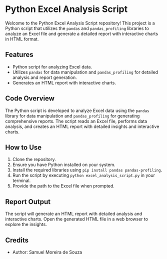 # Python Excel Analysis Script

Welcome to the Python Excel Analysis Script repository! This project is a Python script that utilizes the `pandas` and `pandas_profiling` libraries to analyze an Excel file and generate a detailed report with interactive charts in HTML format.

## Features
- Python script for analyzing Excel data.
- Utilizes `pandas` for data manipulation and `pandas_profiling` for detailed analysis and report generation.
- Generates an HTML report with interactive charts.

## Code Overview
The Python script is developed to analyze Excel data using the `pandas` library for data manipulation and `pandas_profiling` for generating comprehensive reports. The script reads an Excel file, performs data analysis, and creates an HTML report with detailed insights and interactive charts.

## How to Use
1. Clone the repository.
2. Ensure you have Python installed on your system.
3. Install the required libraries using `pip install pandas pandas-profiling`.
4. Run the script by executing `python excel_analysis_script.py` in your terminal.
5. Provide the path to the Excel file when prompted.

## Report Output
The script will generate an HTML report with detailed analysis and interactive charts. Open the generated HTML file in a web browser to explore the insights.

## Credits
- Author: Samuel Moreira de Souza
